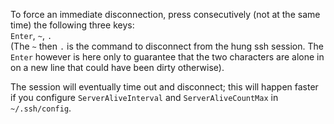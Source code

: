 To force an immediate disconnection, press consecutively (not at the same time) the following three keys:  
`Enter`, `~`, `.`  
(The `~` then `.` is the command to disconnect from the hung ssh session. The `Enter` however is here only to guarantee that the two characters are alone in on a new line that could have been dirty otherwise).

The session will eventually time out and disconnect; this will happen faster if you configure `ServerAliveInterval` and `ServerAliveCountMax` in `~/.ssh/config`.
